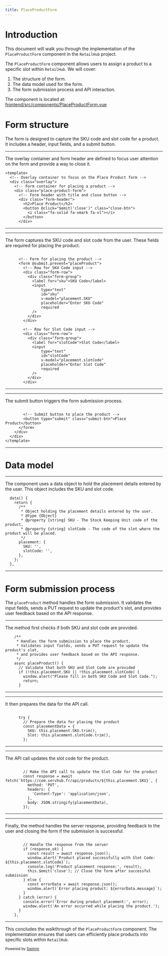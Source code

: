 ```yaml
---
title: PlaceProductForm
---
```

# Introduction

This document will walk you through the implementation of the <SwmToken path="/frontend/src/components/PlaceProductForm.vue" pos="4:4:4" line-data="  File: PlaceProductForm.vue">`PlaceProductForm`</SwmToken> component in the <SwmToken path="/frontend/src/components/PlaceProductForm.vue" pos="3:4:4" line-data="  Project: RetailHub">`RetailHub`</SwmToken> project.

The <SwmToken path="/frontend/src/components/PlaceProductForm.vue" pos="4:4:4" line-data="  File: PlaceProductForm.vue">`PlaceProductForm`</SwmToken> component allows users to assign a product to a specific slot within <SwmToken path="/frontend/src/components/PlaceProductForm.vue" pos="3:4:4" line-data="  Project: RetailHub">`RetailHub`</SwmToken>. We will cover:

1. The structure of the form.
2. The data model used for the form.
3. The form submission process and API interaction.

The component is located at: <SwmPath>[frontend/src/components/PlaceProductForm.vue](/frontend/src/components/PlaceProductForm.vue)</SwmPath>

# Form structure

The form is designed to capture the SKU code and slot code for a product. It includes a header, input fields, and a submit button.

<SwmSnippet path="/frontend/src/components/PlaceProductForm.vue" line="14">

---

The overlay container and form header are defined to focus user attention on the form and provide a way to close it.

```
<template>
  <!-- Overlay container to focus on the Place Product form -->
  <div class="overlay">
    <!-- Form container for placing a product -->
    <div class="place-product-form">
      <!-- Form header with title and close button -->
      <div class="form-header">
        <h2>Place Product</h2>
        <button @click="$emit('close')" class="close-btn">
          <i class="fa-solid fa-xmark fa-xl"></i>
        </button>
      </div>
```

---

</SwmSnippet>

<SwmSnippet path="/frontend/src/components/PlaceProductForm.vue" line="26">

---

The form captures the SKU code and slot code from the user. These fields are required for placing the product.

```

      <!-- Form for placing the product -->
      <form @submit.prevent="placeProduct">
        <!-- Row for SKU Code input -->
        <div class="form-row">
          <div class="form-group">
            <label for="sku">SKU Code</label>
            <input
                type="text"
                id="sku"
                v-model="placement.SKU"
                placeholder="Enter SKU Code"
                required
            />
          </div>
        </div>

        <!-- Row for Slot Code input -->
        <div class="form-row">
          <div class="form-group">
            <label for="slotCode">Slot Code</label>
            <input
                type="text"
                id="slotCode"
                v-model="placement.slotCode"
                placeholder="Enter Slot Code"
                required
            />
          </div>
        </div>
```

---

</SwmSnippet>

<SwmSnippet path="/frontend/src/components/PlaceProductForm.vue" line="56">

---

The submit button triggers the form submission process.

```

        <!-- Submit button to place the product -->
        <button type="submit" class="submit-btn">Place Product</button>
      </form>
    </div>
  </div>
</template>
```

---

</SwmSnippet>

# Data model

<SwmSnippet path="/frontend/src/components/PlaceProductForm.vue" line="70">

---

The component uses a data object to hold the placement details entered by the user. This object includes the SKU and slot code.

```
  data() {
    return {
      /**
       * Object holding the placement details entered by the user.
       * @type {Object}
       * @property {string} SKU - The Stock Keeping Unit code of the product.
       * @property {string} slotCode - The code of the slot where the product will be placed.
       */
      placement: {
        SKU: '',
        slotCode: '',
      },
    };
  },
```

---

</SwmSnippet>

# Form submission process

The <SwmToken path="/frontend/src/components/PlaceProductForm.vue" pos="28:10:10" line-data="      &lt;form @submit.prevent=&quot;placeProduct&quot;&gt;">`placeProduct`</SwmToken> method handles the form submission. It validates the input fields, sends a PUT request to update the product's slot, and provides user feedback based on the API response.

<SwmSnippet path="/frontend/src/components/PlaceProductForm.vue" line="85">

---

The method first checks if both SKU and slot code are provided.

```
    /**
     * Handles the form submission to place the product.
     * Validates input fields, sends a PUT request to update the product's slot,
     * and provides user feedback based on the API response.
     */
    async placeProduct() {
      // Validate that both SKU and Slot Code are provided
      if (!this.placement.SKU || !this.placement.slotCode) {
        window.alert("Please fill in both SKU Code and Slot Code.");
        return;
      }
```

---

</SwmSnippet>

<SwmSnippet path="/frontend/src/components/PlaceProductForm.vue" line="96">

---

It then prepares the data for the API call.

```

      try {
        // Prepare the data for placing the product
        const placementData = {
          SKU: this.placement.SKU.trim(),
          Slot: this.placement.slotCode.trim(),
        };
```

---

</SwmSnippet>

<SwmSnippet path="/frontend/src/components/PlaceProductForm.vue" line="103">

---

The API call updates the slot code for the product.

```

        // Make the API call to update the Slot Code for the product
        const response = await fetch(`https://com.servhub.fr/api/products/${this.placement.SKU}`, {
          method: 'PUT',
          headers: {
            'Content-Type': 'application/json',
          },
          body: JSON.stringify(placementData),
        });
```

---

</SwmSnippet>

<SwmSnippet path="/frontend/src/components/PlaceProductForm.vue" line="112">

---

Finally, the method handles the server response, providing feedback to the user and closing the form if the submission is successful.

```

        // Handle the response from the server
        if (response.ok) {
          const result = await response.json();
          window.alert(`Product placed successfully with Slot Code: ${this.placement.slotCode}`);
          console.log('Product placement response:', result);
          this.$emit('close'); // Close the form after successful submission
        } else {
          const errorData = await response.json();
          window.alert(`Error placing product: ${errorData.message}`);
        }
      } catch (error) {
        console.error('Error during product placement:', error);
        window.alert('An error occurred while placing the product.');
      }
    },
```

---

</SwmSnippet>

This concludes the walkthrough of the <SwmToken path="/frontend/src/components/PlaceProductForm.vue" pos="4:4:4" line-data="  File: PlaceProductForm.vue">`PlaceProductForm`</SwmToken> component. The implementation ensures that users can efficiently place products into specific slots within <SwmToken path="/frontend/src/components/PlaceProductForm.vue" pos="3:4:4" line-data="  Project: RetailHub">`RetailHub`</SwmToken>.

<SwmMeta version="3.0.0" repo-id="Z2l0aHViJTNBJTNBUmV0YWlsSFVCLUZyb250ZW5kJTNBJTNBcmVtaWRlc2phcmRpbnM=" repo-name="RetailHUB-Frontend"><sup>Powered by [Swimm](https://app.swimm.io/)</sup></SwmMeta>
